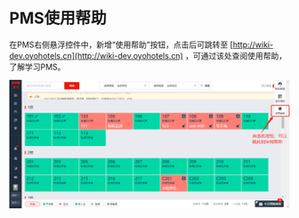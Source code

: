 # PMS使用帮助

在PMS右侧悬浮控件中，新增“使用帮助”按钮，点击后可跳转至 [http://wiki-dev.oyohotels.cn](http://wiki-dev.oyohotels.cn) ，可通过该处查阅使用帮助，了解学习PMS。

![](../../.gitbook/assets/image%20%28118%29.png)

